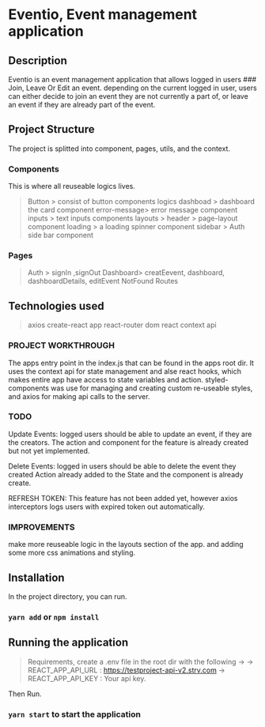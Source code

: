 # Eventio, Event management application

## Description

Eventio is an event management application that allows logged in users ### Join,  Leave Or Edit an event.
depending on the current logged in user, users can either decide to join an event they are not currently a part of, or leave an event if they are already part of the event.

## Project Structure
The project is splitted into component, pages, utils, and the context.

### Components
This is where all reuseable logics lives.
> Button > consist of button components logics
>dashboad > dashboard the card component
>error-message> error message component
>inputs > text inputs components
>layouts > header > page-layout component 
>loading > a loading spinner component
>sidebar > Auth side bar component

### Pages
> Auth > signIn ,signOut 
> Dashboard> creatEevent, dashboard, dashboardDetails, editEvent
> NotFound
> Routes

## Technologies used
>axios
>create-react app
>react-router dom
>react context api
### PROJECT WORKTHROUGH
The apps entry point in the index.js that can be found in the apps root dir. 
It uses the context api for  state management and alse react hooks, which makes entire app have access to state variables and action.
styled-components was use for managing and creating custom re-useable styles, and axios for making api calls to the server.
### TODO
Update Events: logged users should be able to update an event, if they are the creators.
 The action and component for the feature is already created but not yet implemented.


Delete Events: logged in users should be able to delete the event they created
 Action already added to the State and the component is already create.

REFRESH TOKEN: This feature has not been added yet, however axios interceptors logs users with expired token out automatically.


### IMPROVEMENTS
make more reuseable logic in the layouts section of the app.
and adding some more css animations and styling.

## Installation
In the project directory, you can run.
### `yarn add`  or `npm install`

## Running the application
> Requirements, create a  .env file in the root dir with the following ->
-> REACT_APP_API_URL : https://testproject-api-v2.strv.com
-> REACT_APP_API_KEY : Your api key.

Then Run.
### `yarn start` to start the application
